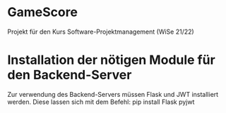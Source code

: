 # GameScore
Projekt für den Kurs Software-Projektmanagement (WiSe 21/22)



# Installation der nötigen Module für den Backend-Server
Zur verwendung des Backend-Servers müssen Flask und JWT installiert werden.
Diese lassen sich mit dem Befehl:
pip install Flask pyjwt